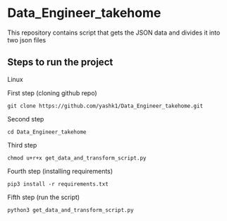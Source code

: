 # Data_Engineer_takehome
This repository contains script that gets the JSON data and divides it into two json files

## Steps to run the project

Linux

First step (cloning github repo)
```
git clone https://github.com/yashk1/Data_Engineer_takehome.git
```
Second step
```
cd Data_Engineer_takehome
```

Third step
```
chmod u+r+x get_data_and_transform_script.py   
```

Fourth step (installing requirements)
```
pip3 install -r requirements.txt
```


Fifth step (run the script)
```
python3 get_data_and_transform_script.py
```

